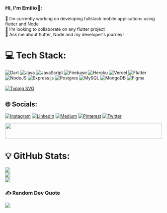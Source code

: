 ### Hi, I'm Emilio👋:

🔭 I’m currently working on developing fullstack mobile applications using flutter and Node <br>👯  I’m looking to collaborate on any flutter project<br>💬 Ask me about flutter, Node and my developer's journey!


# 💻 Tech Stack:
![Dart](https://img.shields.io/badge/dart-%230175C2.svg?style=for-the-badge&logo=dart&logoColor=white) ![Java](https://img.shields.io/badge/java-%23ED8B00.svg?style=for-the-badge&logo=java&logoColor=white) ![JavaScript](https://img.shields.io/badge/javascript-%23323330.svg?style=for-the-badge&logo=javascript&logoColor=%23F7DF1E) ![Firebase](https://img.shields.io/badge/firebase-%23039BE5.svg?style=for-the-badge&logo=firebase) ![Heroku](https://img.shields.io/badge/heroku-%23430098.svg?style=for-the-badge&logo=heroku&logoColor=white) ![Vercel](https://img.shields.io/badge/vercel-%23000000.svg?style=for-the-badge&logo=vercel&logoColor=white) ![Flutter](https://img.shields.io/badge/Flutter-%2302569B.svg?style=for-the-badge&logo=Flutter&logoColor=white) ![NodeJS](https://img.shields.io/badge/node.js-6DA55F?style=for-the-badge&logo=node.js&logoColor=white) ![Express.js](https://img.shields.io/badge/express.js-%23404d59.svg?style=for-the-badge&logo=express&logoColor=%2361DAFB) ![Postgres](https://img.shields.io/badge/postgres-%23316192.svg?style=for-the-badge&logo=postgresql&logoColor=white) ![MySQL](https://img.shields.io/badge/mysql-%2300f.svg?style=for-the-badge&logo=mysql&logoColor=white) ![MongoDB](https://img.shields.io/badge/MongoDB-%234ea94b.svg?style=for-the-badge&logo=mongodb&logoColor=white) 	![Figma](https://img.shields.io/badge/figma-%23F24E1E.svg?style=for-the-badge&logo=figma&logoColor=white)<br><br>
[![Typing SVG](https://readme-typing-svg.herokuapp.com?color=%2336BCF7&lines=Flutter+Developer;Firebase+Dart+Java+Prisma;Android%2C+Node+Developer;2%2B+years+of+experience+)](https://git.io/typing-svg)


## 🌐 Socials:
[![Instagram](https://img.shields.io/badge/Instagram-%23E4405F.svg?logo=Instagram&logoColor=white)](https://instagram.com/_emiliokariuki) [![LinkedIn](https://img.shields.io/badge/LinkedIn-%230077B5.svg?logo=linkedin&logoColor=white)](https://linkedin.com/in/emilio-kariuki) [![Medium](https://img.shields.io/badge/Medium-12100E?logo=medium&logoColor=white)](https://medium.com/@@emilio113kariuki) [![Pinterest](https://img.shields.io/badge/Pinterest-%23E60023.svg?logo=Pinterest&logoColor=white)](https://pinterest.com/@emilio113kariuki) [![Twitter](https://img.shields.io/badge/Twitter-%231DA1F2.svg?logo=Twitter&logoColor=white)](https://twitter.com/@EG_Kariuki) 




<!--Github Stats-->
<div align=center>
   <a href="https://github.com/emilio-kariuki">
   <img height=50 width=100% src="https://raw.githubusercontent.com/Semilio-kariuki/emilio-kariuki/ouput/divider.gif">
   </a>
</div>

# 💡 GitHub Stats:

![](https://github-readme-stats.vercel.app/api?username=emilio-kariuki&theme=darcula&hide_border=false&include_all_commits=true&count_private=true)<br/>
![](https://github-readme-streak-stats.herokuapp.com/?user=emilio-kariuki&theme=darcula&hide_border=false)<br/>
![](https://github-readme-stats.vercel.app/api/top-langs/?username=emilio-kariuki&theme=darcula&hide_border=false&include_all_commits=true&count_private=true&layout=compact)








<!-- Commit Graph-->

<!-- ## <img src="https://media.giphy.com/media/12oufCB0MyZ1Go/giphy.gif" width="50"> Last 31 days stats -->

<!-- <a href="https://github.com/ashutosh00710/github-readme-activity-graph"><img alt="Emilio Kariuki's Activity Graph" src="https://activity-graph.herokuapp.com/graph?username=emilio-kariuki&bg_color=1F222E&color=36BCF7&line=00FFFF&point=FFFFFF&hide_border=true" /></a> -->

### ✍️ Random Dev Quote
![](https://quotes-github-readme.vercel.app/api?type=horizontal&theme=radical)

